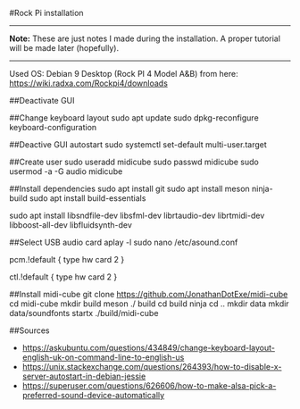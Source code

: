 #Rock Pi installation

---
**Note:** These are just notes I made during the installation. A proper tutorial will be made later (hopefully).

---

Used OS: Debian 9 Desktop (Rock PI 4 Model A&B) from here: https://wiki.radxa.com/Rockpi4/downloads

##Deactivate GUI


##Change keyboard layout
sudo apt update
sudo dpkg-reconfigure keyboard-configuration

##Deactive GUI autostart
sudo systemctl set-default multi-user.target

##Create user
sudo useradd midicube
sudo passwd midicube
sudo usermod -a -G audio midicube

##Install dependencies
sudo apt install git
sudo apt install meson ninja-build
sudo apt install build-essentials

sudo apt install libsndfile-dev libsfml-dev librtaudio-dev librtmidi-dev libboost-all-dev libfluidsynth-dev

##Select USB audio card
aplay -l
sudo nano /etc/asound.conf

pcm.!default {
    type hw
    card 2
}

ctl.!default {
    type hw
    card 2
}


##Install midi-cube
git clone https://github.com/JonathanDotExe/midi-cube
cd midi-cube
mkdir build
meson ./ build
cd build
ninja
cd ..
mkdir data
mkdir data/soundfonts
startx ./build/midi-cube



##Sources
* https://askubuntu.com/questions/434849/change-keyboard-layout-english-uk-on-command-line-to-english-us
* https://unix.stackexchange.com/questions/264393/how-to-disable-x-server-autostart-in-debian-jessie
* https://superuser.com/questions/626606/how-to-make-alsa-pick-a-preferred-sound-device-automatically

